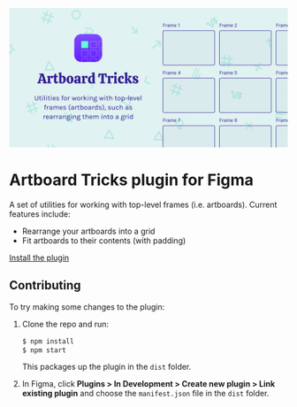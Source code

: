 ![Cover art](/art/cover.png)

# Artboard Tricks plugin for Figma

A set of utilities for working with top-level frames (i.e. artboards). Current features include:

* Rearrange your artboards into a grid
* Fit artboards to their contents (with padding)

[Install the plugin](https://www.figma.com/community/plugin/911261236876701307/Artboard-Tricks)

## Contributing

To try making some changes to the plugin:

1. Clone the repo and run:

       $ npm install
       $ npm start

   This packages up the plugin in the `dist` folder.

2. In Figma, click **Plugins > In Development > Create new plugin > Link existing plugin**
   and choose the `manifest.json` file in the `dist` folder.
